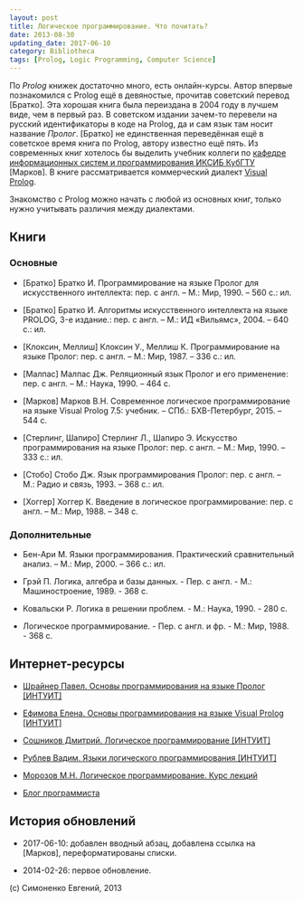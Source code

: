 ```yaml
---
layout: post
title: Логическое программирование. Что почитать?
date: 2013-08-30
updating_date: 2017-06-10
category: Bibliotheca
tags: [Prolog, Logic Programming, Computer Science]
---
```


По _Prolog_ книжек достаточно много, есть онлайн-курсы. Автор впервые
познакомился с Prolog ещё в девяностые, прочитав советский перевод [Братко]. Эта
хорошая книга была переиздана в 2004 году в лучшем виде, чем в первый раз. В
советском издании зачем-то перевели на русский идентификаторы в коде на Prolog,
да и сам язык там носит название _Пролог_. [Братко] не единственная переведённая
ещё в советское время книга по Prolog, автору известно ещё пять. Из современных
книг хотелось бы выделить учебник коллеги по [кафедре информационных систем и
программирования ИКСИБ КубГТУ](https://vk.com/kubstu_isp) [Марков]. В книге
рассматривается коммерческий диалект
[Visual Prolog](http://www.visual-prolog.com/).

Знакомство с Prolog можно начать с любой из основных книг, только нужно
учитывать различия между диалектами.

## Книги

### Основные

- [Братко] Братко И. Программирование на языке Пролог для искусственного
  интеллекта: пер. с англ. – М.: Мир, 1990. – 560 с.: ил.

- [Братко] Братко И. Алгоритмы искусственного интеллекта на языке PROLOG,
  3-е издание.: пер. с англ. – М.: ИД «Вильямс», 2004. – 640 с.: ил.

- [Клоксин, Меллиш] Клоксин У., Меллиш К. Программирование на языке Пролог:
  пер. с англ. – М.: Мир, 1987. – 336 с.: ил.

- [Малпас] Малпас Дж. Реляционный язык Пролог и его применение: пер. с англ. –
  М.: Наука, 1990. – 464 с.

- [Марков] Марков В.Н. Современное логическое программирование на языке
  Visual Prolog 7.5: учебник. – СПб.: БХВ-Петербург, 2015. – 544 с.

- [Стерлинг, Шапиро] Стерлинг Л., Шапиро Э. Искусство программирования на языке
  Пролог: пер. с англ. – М.: Мир, 1990. – 333 с.: ил.

- [Стобо] Стобо Дж. Язык программирования Пролог: пер. с англ. – М.: Радио и
  связь, 1993. – 368 с.: ил.

- [Хоггер] Хоггер К. Введение в логическое программирование: пер. с англ. – М.:
  Мир, 1988. – 348 с.

### Дополнительные

- Бен-Ари М. Языки программирования. Практический сравнительный анализ. –
  М.: Мир, 2000. – 366 с.: ил.

- Грэй П. Логика, алгебра и базы данных. - Пер. с англ. -
  М.: Машиностроение, 1989. - 368 с.

- Ковальски Р. Логика в решении проблем. - М.: Наука, 1990. - 280 с.

- Логическое программирование. - Пер. с англ. и фр. - М.: Мир, 1988. - 368 с.

## Интернет-ресурсы

- [Шрайнер Павел. Основы программирования на языке Пролог \[ИНТУИТ\]](http://www.intuit.ru/studies/courses/44/44/info)

- [Ефимова Елена. Основы программирования на языке Visual Prolog \[ИНТУИТ\]](http://www.intuit.ru/studies/courses/12333/1180/info)

- [Сошников Дмитрий. Логическое программирование \[ИНТУИТ\]](http://www.intuit.ru/studies/courses/558/414/info)

- [Рублев Вадим. Языки логического программирования \[ИНТУИТ\]](http://www.intuit.ru/studies/courses/51/51/info)

- [Морозов М.Н. Логическое программирование. Курс лекций](http://www.mari.ru/mmlab/home/prolog/study_l.html)

- [Блог программиста](http://pro-prof.com/)

## История обновлений

- 2017-06-10: добавлен вводный абзац, добавлена ссылка на [Марков],
  переформатированы списки.

- 2014-02-26: первое обновление.

(c) Симоненко Евгений, 2013
